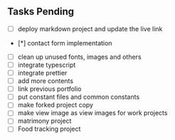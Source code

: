 ## Tasks Pending

- [ ] deploy markdown project and update the live link
- [*] contact form implementation
- [ ] clean up unused fonts, images and others
- [ ] integrate typescript
- [ ] integrate prettier
- [ ] add more contents
- [ ] link previous portfolio
- [ ] put constant files and common constants
- [ ] make forked project copy
- [ ] make view image as view images for work projects
- [ ] matrimony project
- [ ] Food tracking project
